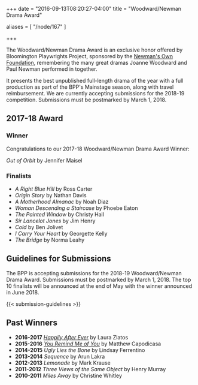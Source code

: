 +++
date = "2016-09-13T08:20:27-04:00"
title = "Woodward/Newman Drama Award"

aliases = [
    "/node/167"
]

+++

The Woodward/Newman Drama Award is an exclusive honor offered by Bloomington Playwrights Project, sponsored by the [Newman's Own Foundation](http://newmansownfoundation.org/), remembering the many great dramas Joanne Woodward and Paul Newman performed in together.

It presents the best unpublished full-length drama of the year with a full production as part of the BPP's Mainstage season, along with travel reimbursement. We are currently accepting submissions for the 2018-19 competition. Submissions must be postmarked by March 1, 2018.

## 2017-18 Award

### Winner

Congratulations to our 2017-18 Woodward/Newman Drama Award Winner:

_Out of Orbit_ by Jennifer Maisel

### Finalists

* _A Right Blue Hill_ by Ross Carter
* _Origin Story_ by Nathan Davis
* _A Motherhood Almanac_ by Noah Diaz
* _Woman Descending a Staircase_ by Phoebe Eaton
* _The Painted Window_ by Christy Hall
* _Sir Lancelot Jones_ by Jim Henry
* _Cold_ by Ben Jolivet
* _I Carry Your Heart_ by Georgette Kelly
* _The Bridge_ by Norma Leahy

## Guidelines for Submissions

The BPP is accepting submissions for the 2018-19 Woodward/Newman Drama Award. Submissions must be postmarked by March 1, 2018. The top 10 finalists will be announced at the end of May with the winner announced in June 2018.

{{< submission-guidelines >}}

## Past Winners

* **2016-2017** [_Happily After Ever_](/show/2016-2017/happily-after-ever/) by Laura Zlatos
* **2015-2016** [_You Remind Me of You_](/show/2015-2016/you-remind-me-of-you/) by Matthew Capodicasa
* **2014-2015** _Ugly Lies the Bone_ by Lindsay Ferrentino
* **2013-2014** _Sequence_ by Arun Lakra
* **2012-2013** _Lemonade_ by Mark Krause
* **2011-2012** _Three Views of the Same Object_ by Henry Murray
* **2010-2011** _Miles Away_ by Christine Whitley
